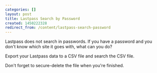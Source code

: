 ```yaml
---
categories: []
layout: post
title: Lastpass Search by Password
created: 1450222328
redirect_from: /content/lastpass-search-password
---
```

Lastpass does not search in passwords.  If you have a password and you don't know which site it goes with, what can you do?

Export your Lastpass data to a CSV file and search the CSV file.

Don't forget to secure-delete the file when you're finished.
